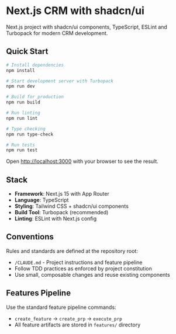 # Next.js CRM with shadcn/ui

Next.js project with shadcn/ui components, TypeScript, ESLint and Turbopack for modern CRM development.

## Quick Start

```bash
# Install dependencies
npm install

# Start development server with Turbopack
npm run dev

# Build for production
npm run build

# Run linting
npm run lint

# Type checking
npm run type-check

# Run tests
npm run test
```

Open [http://localhost:3000](http://localhost:3000) with your browser to see the result.

## Stack

- **Framework**: Next.js 15 with App Router
- **Language**: TypeScript
- **Styling**: Tailwind CSS + shadcn/ui components
- **Build Tool**: Turbopack (recommended)
- **Linting**: ESLint with Next.js config

## Conventions

Rules and standards are defined at the repository root:
- `/CLAUDE.md` - Project instructions and feature pipeline
- Follow TDD practices as enforced by project constitution
- Use small, composable changes and reuse existing components

## Features Pipeline

Use the standard feature pipeline commands:
- `create_feature` → `create_prp` → `execute_prp`
- All feature artifacts are stored in `features/` directory
